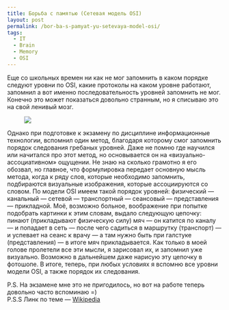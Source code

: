 ```yaml
---
title: Борьба с памятью (Сетевая модель OSI)
layout: post
permalink: /bor-ba-s-pamyat-yu-setevaya-model-osi/
tags:
  - IT
  - Brain
  - Memory
  - OSI
---
```


Еще со школьных времен ни как не мог запомнить в каком порядке следуют уровни по OSI, какие протоколы на каком уровне работают, запомнил а вот именно последовательность уровней запомнить не мог. Конечно это может показаться довольно странным, но я списываю это на свой ленивый мозг.

<figure>
  <a href="http://res.cloudinary.com/doam-ru/image/upload/v1409069994/5838_gnt7fp.jpg"><img src="http://res.cloudinary.com/doam-ru/image/upload/v1409069994/5838_gnt7fp.jpg"></a>
</figure>

Однако при подготовке к экзамену по дисциплине информационные технологии, вспомнил один метод, благодаря которому смог запомнить порядок следования гребаных уровней. Даже не помню где научился или начитался про этот метод, но основывается он на &#171;визуально-ассоциативном&#187; ощущении. Не знаю на сколько грамотно я его обозвал, но главное, что формулировка передает основную мысль метода, когда к ряду слов, которые необходимо запомнить, подбираются визуальные изображения, которые ассоциируются со словом. По модели OSI имеем такой порядок уровней: физический &#8212; канальный &#8212; сетевой &#8212; транспортный &#8212; сеансовый &#8212; представления &#8212; прикладной. Моё, возможно больное, воображение при попытке подобрать картинки к этим словам, выдало следующую цепочку: пинают (прикладывают физическую силу) мяч &#8212; он катится по каналу &#8212; и попадает в сеть &#8212; после чего садиться в маршрутку (транспорт) &#8212; и успевает на сеанс к врачу &#8212; а там нужно быть при галстуке (представления) &#8212; в итоге мяч прикладывается. Как только в моей голове пролетели все эти мысли, я зарисовал их, и запомнил уже визуально. Возможно в дальнейшем даже нарисую эту цепочку в фотошопе. В итоге, теперь, при любых условиях я вспомню все уровни модели OSI, а также порядок их следования.
<div></div>
P.S. На экзамене мне это не пригодилось, но вот на работе теперь довольно часто вспоминаю =)
<div></div>
P.S.S Линк по теме &#8212; <a href="http://ru.wikipedia.org/wiki/Сетевая_модель_OSI" target="_BLANK"> Wikipedia </a>
